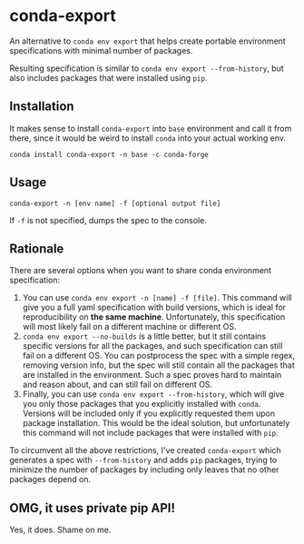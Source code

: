 # conda-export
An alternative to `conda env export` that helps create portable environment 
specifications with minimal number of packages.

Resulting specification is similar to `conda env export --from-history`, but also 
includes packages that were installed using `pip`.

## Installation

It makes sense to install `conda-export` into `base` environment and call it from 
there, since it would be weird to install `conda` into your actual working env.

```shell
conda install conda-export -n base -c conda-forge
```

## Usage

```shell
conda-export -n [env name] -f [optional output file]
```

If `-f` is not specified, dumps the spec to the console.

## Rationale
There are several options when you want to share conda environment specification:

1. You can use `conda env export -n [name] -f [file]`. This command will give you a 
   full yaml specification with build versions, which is ideal for reproducibility on 
   **the same machine**. Unfortunately, this specification will most likely fail on a 
   different machine or different OS.
2. `conda env export --no-builds` is a little better, but it still contains specific 
   versions for all the packages, and such specification can still fail on a different 
   OS. You can postprocess the spec with a simple regex, removing version info, but 
   the spec will still contain all the packages that are installed in the environment. 
   Such a spec proves hard to maintain and reason about, and can still fail on 
   different OS.
3. Finally, you can use `conda env export --from-history`, which will give you only 
   those packages that you explicitly installed with `conda`. Versions will be 
   included only if you explicitly requested them upon package installation. This 
   would be the ideal solution, but unfortunately this command will not include 
   packages that were installed with `pip`.
   
To circumvent all the above restrictions, I've created `conda-export` which generates 
a spec with `--from-history` and adds `pip` packages, trying to minimize the number of 
packages by including only leaves that no other packages depend on.

## OMG, it uses private pip API!

Yes, it does. Shame on me.